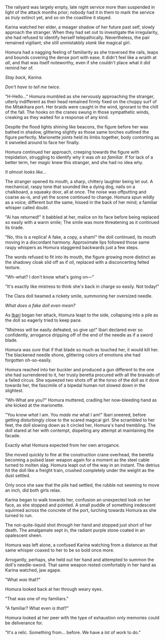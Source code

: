 The railyard was largely empty, late night service more than suspended in light of the attack months prior; nobody had it in them to mark the service as *truly* extinct yet, and so on the coastline it stayed.  

Karina watched her elder, a meager shadow of her future past self, slowly approach the stranger.  When they had set out to investigate the irregularity, she had refused to identify herself telepathically.  Nevertheless, the pair remained vigiliant; she still unmistakbly *stank* like magical girl.  

Homura had a nagging feeling of familiarity as she traversed the rails, leaps and bounds covering the dense port with ease.  It didn't feel like a wraith at *all*, and that was itself noteworthy, even if she couldn't place what it *did* remind her of.

*Stay back, Karina.*

*Don't have to tell me twice.*

"H-Hello..." Homura mumbled as she nervously approaching the stranger, utterly indifferent as their head remained firmly fixed on the choppy surf of the Mitakihara port.  Her braids were caught in the wind, ignorant to the chill of the fall.  The hooks on the cranes swung in those sympathetic winds, creaking as they waited for a response of any kind.  

Despite the flood lights shining like beacons, the figure before her was bathed in shadow, glittering slightly as those same torches outlined the figure perfectly.  Marionette joints held its limbs together, body contorting as it swiveled around to face her finally.  

Homura continued her approach, creeping towards the figure with trepidation, struggling to identify why it was *oh so familiar.*  If for lack of a better term, her *magic* knew this stranger, and she had no idea why.

*It almost looks like...*

The stranger opened its mouth, a sharp, chittery laughter being let out.  A mechanical, raspy tone that sounded like a dying dog, nails on a chalkboard, a squeaky door, all at once.  The noise was offputting and coarse as-is, and yet the scene continued to change.  Homura spun wildly as a voice, different but the same, hissed in the back of her mind; a familiar whisper called doubt.

"Ai has returned!" it babbled at her, malice on its face before being replaced so easily with a warm smile; The smile was more threatening as it continued its tirade.

"No, this is a replica!  A fake, a copy, a sham!" the doll continued, its mouth moving in a discordant harmony.  Approximate lips followed those same raspy whispers as Homura staggered backwards just a few steps.

The words refused to fit into its mouth, the figure growing more distinct as the shadowy cloak slid off as if oil, replaced with a disconcerting felted texture.

"Wh-what?  I don't know what's going on—"

"It's exactly like mistress to think she's back in charge so easily.  Not today!"

The Clara doll beamed a rickety smile, summoning her oversized needle.  

*What does a fake doll even mean?*

As [Ibari](https://wiki.puella-magi.net/Rebellion_Material_Book#:~:text=Ibari) began her attack, Homura leapt to the side, collapsing into a pile as the doll so eagerly tried to keep pace.

"Mistress will be easily defeated, so give up!" Ibari declared ever so confidently, arrogance dripping off of the end of the needle as if a sword blade.  

Homura was *sure* that if that blade so much as touched her, it would kill her.  The blackened needle shone, glittering colors of emotions she had forgotten oh-so-easily.

Homura reached into her buckler and produced a gun different to the one she had surrendered to it, her trusty beretta procured with all the bravado of a failed circus.  She squeezed two shots off at the torso of the doll as it dove towards her, the fascimile of a bipedal human not slowed down in the slightest.

"Wh-What are you?"  Homura muttered, cradling her now-bleeding hand as she kicked at the marionette.

"You know *what* I am.  You *made me* what I am!" Ibari sneered, before getting disturbingly close to the scared magical girl.  She scrambled to her feet, the doll slowing down as it circled her, Homura's hand trembling.  The doll stared at her with contempt, dispelling any attempt at maintaining the facade.  

Exactly what Homura expected from her own arrogance.

She moved quickly to fire at the construction crane overhead, the beretta becoming a pulsed laser weapon again for a moment as the steel cable turned to molten slag.  Homura leapt out of the way in an instant.  The detrius hit the doll like a freight train, crushed completely under the weight as the dust settled.  

Only once she saw that the pile had settled, the rubble not seeming to move an inch, did both girls relax.

Karina began to walk towards her, confusion an unexpected look on her face, as she stopped and pointed.  A small puddle of something iredescent squirmed across the concrete of the port, lurching towards Homura as she turned to run.

The not-quite-liquid shot *through* her hand and stopped just short of her death.  The amalgamate sept in, the radiant purple stone coated in an opalescent sheen.

Homura was left alone, a confused Karina watching from a distance as that same whisper coaxed to her to be so bold once more.  

Arrogantly, perhaps, she held out her hand and attempted to summon the doll's needle-sword.  That same weapon rested comfortably in her hand as Karina watched, jaw agape.

"What *was* that?"

Homura looked back at her through weary eyes.

"That was one of my familiars."

"A familiar?  What even *is that*?"

Homura looked at her peer with the type of exhaustion only memories could be deliverance for.

"It's a relic. Something from... before.  We have a *lot* of work to do."

